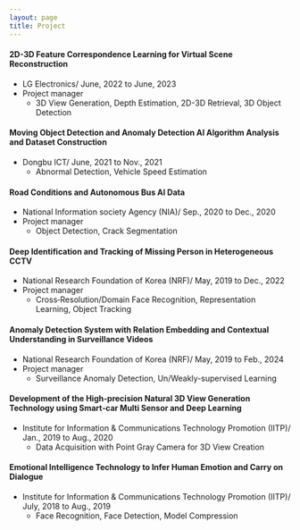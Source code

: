 ```yaml
---
layout: page
title: Project
---
```


#### 2D-3D Feature Correspondence Learning for Virtual Scene Reconstruction
* LG Electronics/ June, 2022 to June, 2023
* Project manager
  * 3D View Generation, Depth Estimation, 2D-3D Retrieval, 3D Object Detection


#### Moving Object Detection and Anomaly Detection AI Algorithm Analysis and Dataset Construction
* Dongbu ICT/ June, 2021 to Nov., 2021
  * Abnormal Detection, Vehicle Speed Estimation


#### Road Conditions and Autonomous Bus AI Data
* National Information society Agency (NIA)/ Sep., 2020 to Dec., 2020
* Project manager
  * Object Detection, Crack Segmentation

#### Deep Identification and Tracking of Missing Person in Heterogeneous CCTV
* National Research Foundation of Korea (NRF)/ May, 2019 to Dec., 2022
* Project manager
  * Cross‑Resolution/Domain Face Recognition, Representation Learning, Object Tracking


#### Anomaly Detection System with Relation Embedding and Contextual Understanding in Surveillance Videos
* National Research Foundation of Korea (NRF)/ May, 2019 to Feb., 2024
* Project manager
  * Surveillance Anomaly Detection, Un/Weakly-supervised Learning


#### Development of the High‑precision Natural 3D View Generation Technology using Smart‑car Multi Sensor and Deep Learning
* Institute for Information & Communications Technology Promotion (IITP)/ Jan., 2019 to Aug., 2020
  * Data Acquisition with Point Gray Camera for 3D View Creation


#### Emotional Intelligence Technology to Infer Human Emotion and Carry on Dialogue
* Institute for Information & Communications Technology Promotion (IITP)/ July, 2018 to Aug., 2019
  * Face Recognition, Face Detection, Model Compression
